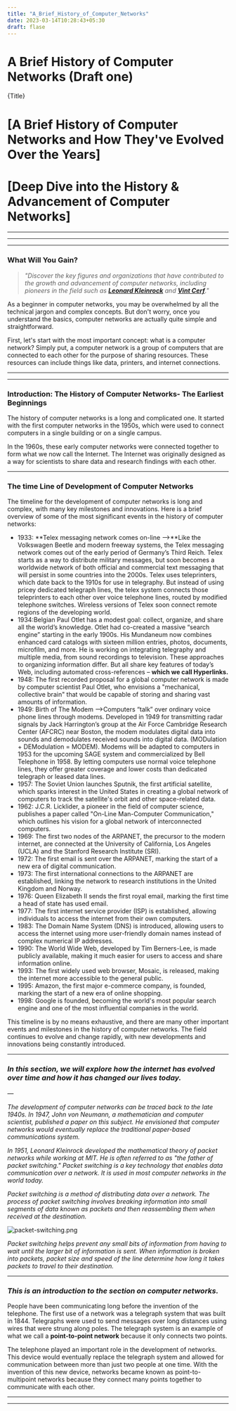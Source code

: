 ```yaml
---
title: "A_Brief_History_of_Computer_Networks"
date: 2023-03-14T10:28:43+05:30
draft: flase
---
```

# A Brief History of Computer Networks (Draft one)

{Title}

# [**A Brief History of Computer Networks and How They've Evolved Over the Years]**

# [Deep Dive into the History & Advancement  of Computer Networks]

---

---

---

### What Will You Gain?

> *"Discover the key figures and organizations that have contributed to the growth and advancement of computer networks, including pioneers in the field such as **[Leonard Kleinrock](https://en.wikipedia.org/wiki/Leonard_Kleinrock)** and **[Vint Cerf](https://en.wikipedia.org/wiki/Vint_Cerf)**."*
> 

As a beginner in computer networks, you may be overwhelmed by all the technical jargon and complex concepts. But don't worry, once you understand the basics, computer networks are actually quite simple and straightforward.

First, let's start with the most important concept: what is a computer network? Simply put, a computer network is a group of computers that are connected to each other for the purpose of sharing resources. These resources can include things like data, printers, and internet connections.

---

---

### **Introduction: The History of Computer Networks- The Earliest Beginnings**

The history of computer networks is a long and complicated one. It started with the first computer networks in the 1950s, which were used to connect computers in a single building or on a single campus.

In the 1960s, these early computer networks were connected together to form what we now call the Internet. The Internet was originally designed as a way for scientists to share data and research findings with each other.

---

### The time Line of  Development of Computer Networks

The timeline for the development of computer networks is long and complex, with many key milestones and innovations. Here is a brief overview of some of the most significant events in the history of computer networks:

- 1933: **Telex messaging network comes on-line —>**Like the Volkswagen Beetle and modern freeway systems, the Telex messaging network comes out of the early period of Germany’s Third Reich. Telex starts as a way to distribute military messages, but soon becomes a worldwide network of both official and commercial text messaging that will persist in some countries into the 2000s. Telex uses teleprinters, which date back to the 1910s for use in telegraphy. But instead of using pricey dedicated telegraph lines, the telex system connects those teleprinters to each other over voice telephone lines, routed by modified telephone switches. Wireless versions of Telex soon connect remote regions of the developing world.
- 1934:Belgian Paul Otlet has a modest goal: collect, organize, and share all the world’s knowledge. Otlet had co-created a massive “search engine” starting in the early 1900s. His Mundaneum now combines enhanced card catalogs with sixteen million entries, photos, documents, microfilm, and more. He is working on integrating telegraphy and multiple media, from sound recordings to television. These approaches to organizing information differ. But all share key features of today’s Web, including automated cross-references – **which we call Hyperlinks.**
- 1948: The first recorded proposal for a global computer network is made by computer scientist Paul Otlet, who envisions a "mechanical, collective brain" that would be capable of storing and sharing vast amounts of information.
- 1949: Birth of The Modem —>Computers “talk” over ordinary voice phone lines through modems. Developed in 1949 for transmitting radar signals by Jack Harrington’s group at the Air Force Cambridge Research Center (AFCRC) near Boston, the modem modulates digital data into sounds and demodulates received sounds into digital data. (MODulation + DEModulation = MODEM). Modems will be adapted to computers in 1953 for the upcoming SAGE system and commercialized by Bell Telephone in 1958. By letting computers use normal voice telephone lines, they offer greater coverage and lower costs than dedicated telegraph or leased data lines.
- 1957: The Soviet Union launches Sputnik, the first artificial satellite, which sparks interest in the United States in creating a global network of computers to track the satellite's orbit and other space-related data.
- 1962: J.C.R. Licklider, a pioneer in the field of computer science, publishes a paper called "On-Line Man-Computer Communication," which outlines his vision for a global network of interconnected computers.
- 1969: The first two nodes of the ARPANET, the precursor to the modern internet, are connected at the University of California, Los Angeles (UCLA) and the Stanford Research Institute (SRI).
- 1972: The first email is sent over the ARPANET, marking the start of a new era of digital communication.
- 1973: The first international connections to the ARPANET are established, linking the network to research institutions in the United Kingdom and Norway.
- 1976: Queen Elizabeth II sends the first royal email, marking the first time a head of state has used email.
- 1977: The first internet service provider (ISP) is established, allowing individuals to access the internet from their own computers.
- 1983: The Domain Name System (DNS) is introduced, allowing users to access the internet using more user-friendly domain names instead of complex numerical IP addresses.
- 1990: The World Wide Web, developed by Tim Berners-Lee, is made publicly available, making it much easier for users to access and share information online.
- 1993: The first widely used web browser, Mosaic, is released, making the internet more accessible to the general public.
- 1995: Amazon, the first major e-commerce company, is founded, marking the start of a new era of online shopping.
- 1998: Google is founded, becoming the world's most popular search engine and one of the most influential companies in the world.

This timeline is by no means exhaustive, and there are many other important events and milestones in the history of computer networks. The field continues to evolve and change rapidly, with new developments and innovations being constantly introduced.

---

### *In this section, we will explore how the internet has evolved over time and how it has changed our lives today.*

*—*

*The development of computer networks can be traced back to the late 1940s. In 1947, John von Neumann, a mathematician and computer scientist, published a paper on this subject. He envisioned that computer networks would eventually replace the traditional paper-based communications system.*

*In 1951, Leonard Kleinrock developed the mathematical theory of packet networks while working at MIT. He is often referred to as "the father of packet switching." Packet switching is a key technology that enables data communication over a network. It is used in most computer networks in the world today.*

*Packet switching is a method of distributing data over a network. The process of packet switching involves breaking information into small segments of data known as packets and then reassembling them when received at the destination.* 

![packet-switching.png](A%20Brief%20History%20of%20Computer%20Networks%20(Draft%20one)%20e5dada7af2ef46618eac6dbe54fb0468/packet-switching.png)

*Packet switching helps prevent any small bits of information from having to wait until the larger bit of information is sent. When information is broken into packets, packet size and speed of the line determine how long it takes packets to travel to their destination.*

---

### *This is an introduction to the section on computer networks.*

People have been communicating long before the invention of the telephone. The first use of a network was a telegraph system that was built in 1844. Telegraphs were used to send messages over long distances using wires that were strung along poles. The telegraph system is an example of what we call a **point-to-point network** because it only connects two points.

The telephone played an important role in the development of networks. This device would eventually replace the telegraph system and allowed for communication between more than just two people at one time. With the invention of this new device, networks became known as point-to-multipoint networks because they connect many points together to communicate with each other.

---

---
